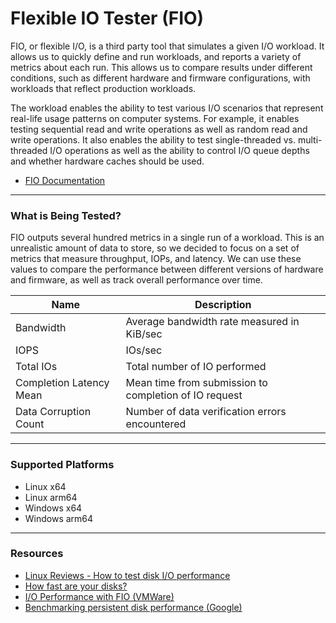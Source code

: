 # Flexible IO Tester (FIO)
FIO, or flexible I/O, is a third party tool that simulates a given I/O workload. It allows us to quickly define and run workloads, and reports a variety 
of metrics about each run. This allows us to compare results under different conditions, such as different hardware and firmware configurations, with 
workloads that reflect production workloads. 

The workload enables the ability to test various I/O scenarios that represent real-life usage patterns on computer systems. For example, it
enables testing sequential read and write operations as well as random read and write operations. It also enables the ability to test single-threaded
vs. multi-threaded I/O operations as well as the ability to control I/O queue depths and whether hardware caches should be used.

* [FIO Documentation](https://fio.readthedocs.io/en/latest/index.html)

-----------------------------------------------------------------------

### What is Being Tested?
FIO outputs several hundred metrics in a single run of a workload. This is an unrealistic amount of data to store, so we decided to focus on a set of metrics that measure throughput, IOPs, and latency. We can use these values to compare the performance between different versions of hardware and firmware, as well as track overall performance over time.

| Name                                  | Description                                                            |
|---------------------------------------|------------------------------------------------------------------------|
| Bandwidth                             | Average bandwidth rate measured in  KiB/sec                            |
| IOPS                                  | IOs/sec                                                                |
| Total IOs                             | Total number of IO performed                                           |
| Completion Latency Mean               | Mean time from submission to completion of IO request                  |
| Data Corruption Count                 | Number of data verification errors encountered                         |

-----------------------------------------------------------------------

### Supported Platforms

* Linux x64
* Linux arm64
* Windows x64
* Windows arm64


-----------------------------------------------------------------------

### Resources

* [Linux Reviews - How to test disk I/O performance](https://linuxreviews.org/HOWTO_Test_Disk_I/O_Performance)
* [How fast are your disks?](https://arstechnica.com/gadgets/2020/02/how-fast-are-your-disks-find-out-the-open-source-way-with-fio/)  
* [I/O Performance with FIO (VMWare)](https://docs.vmware.com/en/vSphere/6.7/solutions/vSphere-6.7.e3be11fbbf5809350802f6883cda9d28/GUID-A23C6CC9C2D014B7EBB03F92A6141093.html)  
* [Benchmarking persistent disk performance (Google)](https://cloud.google.com/compute/docs/disks/benchmarking-pd-performance)